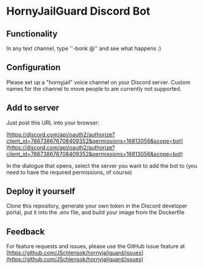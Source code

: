 # HornyJailGuard Discord Bot

## Functionality
In any text channel, type ''-bonk @<username>'' and see what happens :)
  
## Configuration
Please set up a "hornyjail" voice channel on your Discord server. Custom names for the channel to move people to are currently not supported.

## Add to server
Just post this URL into your browser: 

[https://discord.com/api/oauth2/authorize?client_id=786738676708409352&permissions=16813056&scope=bot](https://discord.com/api/oauth2/authorize?client_id=786738676708409352&permissions=16813056&scope=bot)

In the dialogue that opens, select the server you want to add the bot to (you need to have the required permissions, of course)

## Deploy it yourself
Clone this repository, generate your own token in the Discord developer portal, put it into the .env file, and build your image from the Dockerfile

## Feedback
For feature requests and issues, please use the GitHub issue feature at [https://github.com/JSchlensok/hornyjailguard/issues](https://github.com/JSchlensok/hornyjailguard/issues)
